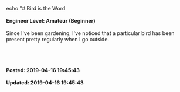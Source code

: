 echo "# Bird is the Word<br /><br />**Engineer Level: Amateur (Beginner)**<br /><br />Since I've been gardening, I've noticed that a particular bird has been present pretty regularly when I go outside.<br /><br /><br /><br /><br />**Posted: 2019-04-16 19:45:43**<br /><br />**Updated: 2019-04-16 19:45:43**<br /><br />
